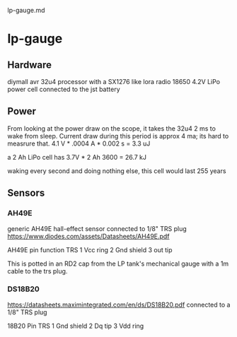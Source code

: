 lp-gauge.md
# lp-gauge

## Hardware
diymall avr 32u4 processor with a SX1276 like lora radio
18650 4.2V LiPo power cell connected to the jst battery

## Power
From looking at the power draw on the scope, it takes the 32u4 2 ms to wake from sleep.
Current draw during this period is approx 4 ma; its hard to measrure that.
4.1 V * .0004 A * 0.002 s = 3.3 uJ

a 2 Ah LiPo cell has 3.7V * 2 Ah 3600 = 26.7 kJ

waking every second and doing nothing else, this cell would last 255 years


## Sensors
### AH49E
generic AH49E hall-effect sensor connected to 1/8" TRS plug
https://www.diodes.com/assets/Datasheets/AH49E.pdf

AH49E
pin    function   TRS
1      Vcc        ring
2      Gnd        shield
3      out        tip

This is potted in an RD2 cap from the LP tank's mechanical gauge with a 1m cable to the trs plug.

### DS18B20
https://datasheets.maximintegrated.com/en/ds/DS18B20.pdf
connected to a 1/8" TRS plug

18B20
Pin          TRS
1    Gnd     shield
2    Dq      tip
3    Vdd     ring
